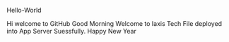  Hello-World

Hi welcome to GitHub
Good Morning
Welcome to Iaxis Tech
File deployed into App Server Suessfully.
Happy New Year

